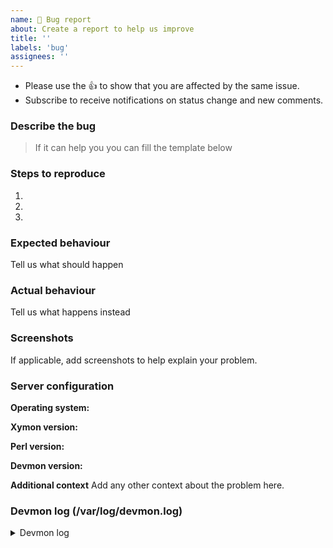 ```yaml
---
name: 🐛 Bug report
about: Create a report to help us improve
title: ''
labels: 'bug'
assignees: ''
---
```

* Please use the 👍 to show that you are affected by the same issue.
* Subscribe to receive notifications on status change and new comments. 

### Describe the bug


>If it can help you you can fill the template below
### Steps to reproduce
1.
2.
3.

### Expected behaviour
Tell us what should happen

### Actual behaviour
Tell us what happens instead

### Screenshots
If applicable, add screenshots to help explain your problem.

### Server configuration

**Operating system:**

**Xymon version:**

**Perl version:**

**Devmon version:** 

**Additional context**
Add any other context about the problem here.

### Devmon log (/var/log/devmon.log)
<details>
<summary>Devmon log</summary>

```
Insert your Devmon log here
```
</details>


